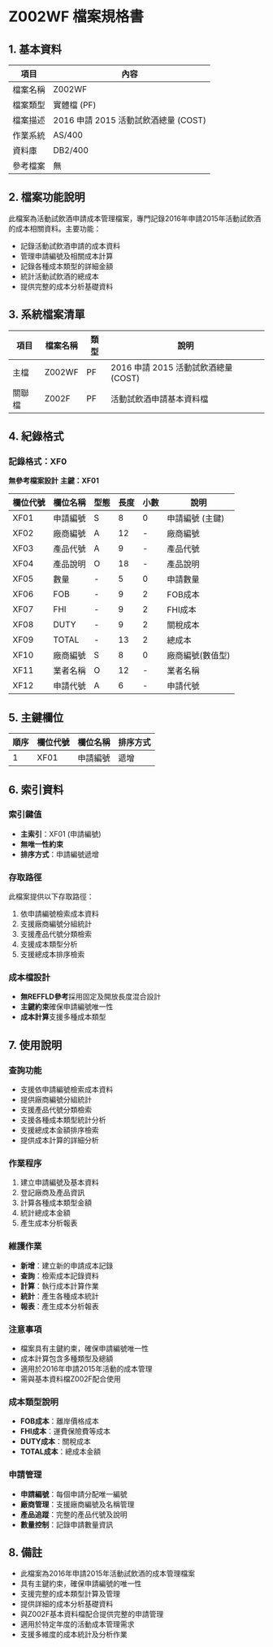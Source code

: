 # Z002WF 檔案規格書

## 1. 基本資料

| 項目 | 內容 |
|------|------|
| 檔案名稱 | Z002WF |
| 檔案類型 | 實體檔 (PF) |
| 檔案描述 | 2016 申請 2015 活動試飲酒總量 (COST) |
| 作業系統 | AS/400 |
| 資料庫 | DB2/400 |
| 參考檔案 | 無 |

## 2. 檔案功能說明

此檔案為活動試飲酒申請成本管理檔案，專門記錄2016年申請2015年活動試飲酒的成本相關資料。主要功能：
- 記錄活動試飲酒申請的成本資料
- 管理申請編號及相關成本計算
- 記錄各種成本類型的詳細金額
- 統計活動試飲酒的總成本
- 提供完整的成本分析基礎資料

## 3. 系統檔案清單

| 項目 | 檔案名稱 | 類型 | 說明 |
|------|----------|------|------|
| 主檔 | Z002WF | PF | 2016 申請 2015 活動試飲酒總量 (COST) |
| 關聯檔 | Z002F | PF | 活動試飲酒申請基本資料檔 |

## 4. 紀錄格式

### 記錄格式：XF0
**無參考檔案設計**
**主鍵：XF01**

| 欄位代號 | 欄位名稱 | 型態 | 長度 | 小數 | 說明 |
|----------|----------|------|------|------|------|
| XF01 | 申請編號 | S | 8 | 0 | 申請編號 (主鍵) |
| XF02 | 廠商編號 | A | 12 | - | 廠商編號 |
| XF03 | 產品代號 | A | 9 | - | 產品代號 |
| XF04 | 產品說明 | O | 18 | - | 產品說明 |
| XF05 | 數量 | - | 5 | 0 | 申請數量 |
| XF06 | FOB | - | 9 | 2 | FOB成本 |
| XF07 | FHI | - | 9 | 2 | FHI成本 |
| XF08 | DUTY | - | 9 | 2 | 關稅成本 |
| XF09 | TOTAL | - | 13 | 2 | 總成本 |
| XF10 | 廠商編號 | S | 8 | 0 | 廠商編號(數值型) |
| XF11 | 業者名稱 | O | 12 | - | 業者名稱 |
| XF12 | 申請代號 | A | 6 | - | 申請代號 |

## 5. 主鍵欄位

| 順序 | 欄位代號 | 欄位名稱 | 排序方式 |
|------|----------|----------|----------|
| 1 | XF01 | 申請編號 | 遞增 |

## 6. 索引資料

### 索引鍵值
- **主索引**：XF01 (申請編號)
- **無唯一性約束**
- **排序方式**：申請編號遞增

### 存取路徑
此檔案提供以下存取路徑：
1. 依申請編號檢索成本資料
2. 支援廠商編號分組統計
3. 支援產品代號分類檢索
4. 支援成本類型分析
5. 支援總成本排序檢索

### 成本檔設計
- **無REFFLD參考**採用固定及開放長度混合設計
- **主鍵約束**確保申請編號唯一性
- **成本計算**支援多種成本類型

## 7. 使用說明

### 查詢功能
- 支援依申請編號檢索成本資料
- 提供廠商編號分組統計
- 支援產品代號分類檢索
- 支援各種成本類型統計分析
- 支援總成本金額排序檢索
- 提供成本計算的詳細分析

### 作業程序
1. 建立申請編號及基本資料
2. 登記廠商及產品資訊
3. 計算各種成本類型金額
4. 統計總成本金額
5. 產生成本分析報表

### 維護作業
- **新增**：建立新的申請成本記錄
- **查詢**：檢索成本記錄資料
- **計算**：執行成本計算作業
- **統計**：產生各種成本統計
- **報表**：產生成本分析報表

### 注意事項
- 檔案具有主鍵約束，確保申請編號唯一性
- 成本計算包含多種類型及總額
- 適用於2016年申請2015年活動的成本管理
- 需與基本資料檔Z002F配合使用

### 成本類型說明
- **FOB成本**：離岸價格成本
- **FHI成本**：運費保險費等成本
- **DUTY成本**：關稅成本  
- **TOTAL成本**：總成本金額

### 申請管理
- **申請編號**：每個申請分配唯一編號
- **廠商管理**：支援廠商編號及名稱管理
- **產品追蹤**：完整的產品代號及說明
- **數量控制**：記錄申請數量資訊

## 8. 備註

- 此檔案為2016年申請2015年活動試飲酒的成本管理檔案
- 具有主鍵約束，確保申請編號的唯一性
- 支援完整的成本類型計算及管理
- 提供詳細的成本分析基礎資料
- 與Z002F基本資料檔配合提供完整的申請管理
- 適用於特定年度的活動成本管理需求
- 支援多維度的成本統計及分析作業 